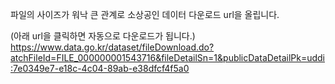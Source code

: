 
파일의 사이즈가 워낙 큰 관계로 소상공인 데이터 다운로드 url을 올립니다.<br>

(아래 url을 클릭하면 자동으로 다운로드가 됩니다.)<br>
https://www.data.go.kr/dataset/fileDownload.do?atchFileId=FILE_000000001543716&fileDetailSn=1&publicDataDetailPk=uddi:7e0349e7-e18c-4c04-89ab-e38dfcf4f5a0
